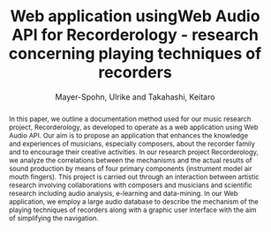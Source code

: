 --- 
title: "Web application usingWeb Audio API for Recorderology - research concerning playing techniques of recorders" 
abstract: "In this paper, we outline a documentation method used for our music research project, Recorderology, as developed to operate as a web application using Web Audio API. Our aim is to propose an application that enhances the knowledge and experiences of musicians, especially composers, about the recorder family and to encourage their creative activities. In our research project Recorderology, we analyze the correlations between the mechanisms and the actual results of sound production by means of four primary components (instrument model air mouth fingers). This project is carried out through an interaction between artistic research involving collaborations with composers and musicians and scientific research including audio analysis, e-learning and data-mining. In our Web application, we employ a large audio database to describe the mechanism of the playing techniques of recorders along with a graphic user interface with the aim of simplifying the navigation." 
address: "Atlanta, Georgia" 
author: "Mayer-Spohn, Ulrike and Takahashi, Keitaro"
webAuthor: "Ulrike Mayer-Spohn, Keitaro Takahashi" 
booktitle: "Proceedings of the International Web Audio Conference" 
editor: "Freeman, Jason and Lerch, Alexander and Paradis, Matthew" 
month: "Proceedings of the International Web Audio Conference"
pages: "" 
publisher: "Georgia Tech" 
series: "WAC '16"
track: "Paper"  
year: "2016" 
id: "2016_62" 
tags: year2016
media: https://smartech.gatech.edu/bitstream/handle/1853/54593/lightningtalks-day2_videostream.html?sequence=8&isAllowed=y 
pdflink: /_data/papers/pdf/2016/2016_62.pdf
ISSN: 2663-5844
---